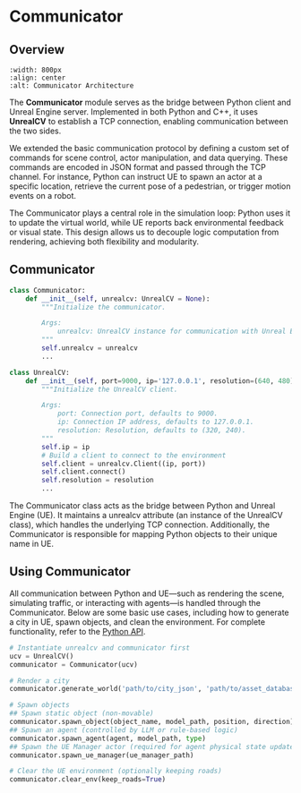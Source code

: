# Communicator

## Overview
```{image} ../assets/communicator.png
:width: 800px
:align: center
:alt: Communicator Architecture
```
The **Communicator** module serves as the bridge between Python client and Unreal Engine server. Implemented in both Python and C++, it uses **UnrealCV** to establish a TCP connection, enabling communication between the two sides.

We extended the basic communication protocol by defining a custom set of commands for scene control, actor manipulation, and data querying. These commands are encoded in JSON format and passed through the TCP channel. For instance, Python can instruct UE to spawn an actor at a specific location, retrieve the current pose of a pedestrian, or trigger motion events on a robot.

The Communicator plays a central role in the simulation loop: Python uses it to update the virtual world, while UE reports back environmental feedback or visual state. This design allows us to decouple logic computation from rendering, achieving both flexibility and modularity.

## Communicator
```python
class Communicator:
    def __init__(self, unrealcv: UnrealCV = None):
        """Initialize the communicator.

        Args:
            unrealcv: UnrealCV instance for communication with Unreal Engine.
        """
        self.unrealcv = unrealcv
        ...

class UnrealCV:
    def __init__(self, port=9000, ip='127.0.0.1', resolution=(640, 480)):
        """Initialize the UnrealCV client.

        Args:
            port: Connection port, defaults to 9000.
            ip: Connection IP address, defaults to 127.0.0.1.
            resolution: Resolution, defaults to (320, 240).
        """
        self.ip = ip
        # Build a client to connect to the environment
        self.client = unrealcv.Client((ip, port))
        self.client.connect()
        self.resolution = resolution
        ...
```
The Communicator class acts as the bridge between Python and Unreal Engine (UE). It maintains a unrealcv attribute (an instance of the UnrealCV class), which handles the underlying TCP connection. Additionally, the Communicator is responsible for mapping Python objects to their unique name in UE.

## Using Communicator
All communication between Python and UE—such as rendering the scene, simulating traffic, or interacting with agents—is handled through the Communicator. Below are some basic use cases, including how to generate a city in UE, spawn objects, and clean the environment. For complete functionality, refer to the [Python API](../resources/modules.md).

```python
# Instantiate unrealcv and communicator first
ucv = UnrealCV()
communicator = Communicator(ucv)

# Render a city
communicator.generate_world('path/to/city_json', 'path/to/asset_database')

# Spawn objects
## Spawn static object (non-movable)
communicator.spawn_object(object_name, model_path, position, direction)
## Spawn an agent (controlled by LLM or rule-based logic)
communicator.spawn_agent(agent, model_path, type)  
## Spawn the UE Manager actor (required for agent physical state updates)  
communicator.spawn_ue_manager(ue_manager_path)  

# Clear the UE environment (optionally keeping roads)
communicator.clear_env(keep_roads=True)
```
